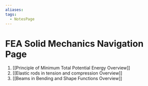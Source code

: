 ```yaml
---
aliases: 
tags:
  - NotesPage
---
```

 
# FEA Solid Mechanics Navigation Page


1) [[Principle of Minimum Total Potential Energy Overview]]
2) [[Elastic rods in tension and compression Overview]]
3) [[Beams in Bending and Shape Functions Overview]]
